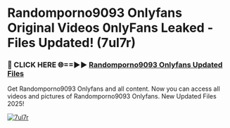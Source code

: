 # Randomporno9093 Onlyfans Original Videos 0nlyFans Leaked - Files Updated! (7ul7r)

<h3>🔴 CLICK HERE 🌐==►► <a href="https://tinyurl.com/ehrbuxhb" rel="nofollow">Randomporno9093 Onlyfans Updated Files</a></h3>

Get Randomporno9093 Onlyfans and all content. Now you can access all videos and pictures of Randomporno9093 Onlyfans. New Updated Files 2025!

[![7ul7r](https://i.imgur.com/lVYEuWS.gif)](https://tinyurl.com/ehrbuxhb)
